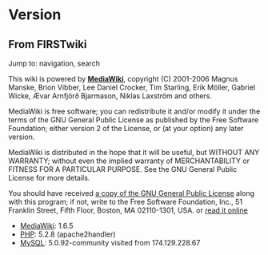 # Version

## From FIRSTwiki

Jump to: navigation, search

This wiki is powered by **[MediaWiki](http://www.mediawiki.org/ "http://www.mediawiki.org/")**, copyright (C) 2001-2006 Magnus Manske, Brion Vibber, Lee Daniel Crocker, Tim Starling, Erik Möller, Gabriel Wicke, Ævar Arnfjörð Bjarmason, Niklas Laxström and others.

MediaWiki is free software; you can redistribute it and/or modify it under the terms of the GNU General Public License as published by the Free Software Foundation; either version 2 of the License, or (at your option) any later version.

MediaWiki is distributed in the hope that it will be useful, but WITHOUT ANY WARRANTY; without even the implied warranty of MERCHANTABILITY or FITNESS FOR A PARTICULAR PURPOSE. See the GNU General Public License for more details.

You should have received [a copy of the GNU General Public License](http://www.firstwiki.net/COPYING "http://www.firstwiki.net/COPYING") along with this program; if not, write to the Free Software Foundation, Inc., 51 Franklin Street, Fifth Floor, Boston, MA 02110-1301, USA. or [read it online](http://www.gnu.org/copyleft/gpl.html "http://www.gnu.org/copyleft/gpl.html")

- [MediaWiki](http://www.mediawiki.org/ "http://www.mediawiki.org/"): 1.6.5
- [PHP](http://www.php.net/ "http://www.php.net/"): 5.2.8 (apache2handler)
- [MySQL](http://www.mysql.com/ "http://www.mysql.com/"): 5.0.92-community visited from 174.129.228.67
